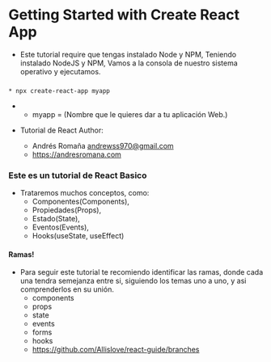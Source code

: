 # Getting Started with Create React App 
- Este tutorial require que tengas instalado Node y NPM, Teniendo instalado NodeJS y NPM, Vamos a la consola de nuestro sistema operativo y ejecutamos.
###
    * npx create-react-app myapp
- 
    *   myapp = (Nombre que le quieres dar a tu aplicación Web.)

- Tutorial de React Author: 
    * Andrés Romaña <andrewss970@gmail.com> 
    * https://andresromana.com


### Este es un tutorial de React Basico
- Trataremos muchos conceptos, como:
    * Componentes(Components), 
    * Propiedades(Props), 
    * Estado(State), 
    * Eventos(Events), 
    * Hooks(useState, useEffect)


#### Ramas!
- Para seguir este tutorial te recomiendo identificar las ramas, donde cada una tendra semejanza entre si, siguiendo los temas uno a uno, y asi comprenderlos en su unión.
    * components
    * props
    * state
    * events
    * forms
    * hooks
    * https://github.com/Allislove/react-guide/branches


